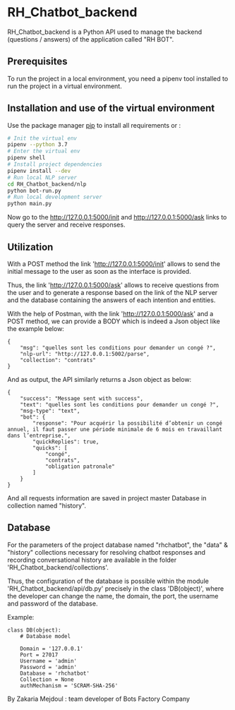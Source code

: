 # RH_Chatbot_backend

RH_Chatbot_backend is a Python API used to manage the backend (questions / answers) of the application called "RH BOT".


## Prerequisites

To run the project in a local environment, you need a pipenv tool installed to run the project in a virtual environment.


## Installation and use of the virtual environment

Use the package manager [pip](https://pip.pypa.io/en/stable/) to install all requirements or :

```bash
# Init the virtual env
pipenv --python 3.7
# Enter the virtual env
pipenv shell
# Install project dependencies
pipenv install --dev
# Run local NLP server
cd RH_Chatbot_backend/nlp
python bot-run.py
# Run local development server
python main.py
```
Now go to the http://127.0.0.1:5000/init and http://127.0.0.1:5000/ask links to query the server and receive responses.


## Utilization

With a POST method the link 'http://127.0.0.1:5000/init' allows to send the initial message to the user as soon as the interface is provided.

Thus, the link 'http://127.0.0.1:5000/ask' allows to receive questions from the user and to generate a response based on the link of the NLP server and the database containing the answers of each intention and entities.

With the help of Postman, with the link 'http://127.0.0.1:5000/ask' and a POST method, we can provide a BODY which is indeed a Json object like the example below:

```
{
	"msg": "quelles sont les conditions pour demander un congé ?",
	"nlp-url": "http://127.0.0.1:5002/parse",
	"collection": "contrats"
}

```

And as output, the API similarly returns a Json object as below:

```
{
    "success": "Message sent with success",
    "text": "quelles sont les conditions pour demander un congé ?",
    "msg-type": "text",
    "bot": {
        "response": "Pour acquérir la possibilité d’obtenir un congé annuel, il faut passer une période minimale de 6 mois en travaillant dans l’entreprise.",
        "quickReplies": true,
        "quicks": [
            "congé",
            "contrats",
            "obligation patronale"
        ]
    }
}
```

And all requests information are saved in project master Database in collection named "history".


## Database

For the parameters of the project database named "rhchatbot", the "data" & "history" collections necessary for resolving chatbot responses and recording conversational history are available in the folder 'RH_Chatbot_backend/collections'.

Thus, the configuration of the database is possible within the module 'RH_Chatbot_backend/api/db.py' precisely in the class 'DB(object)', where the developer can change the name, the domain, the port, the username and password of the database.

Example:

```
class DB(object):
    # Database model

    Domain = '127.0.0.1'
    Port = 27017
    Username = 'admin'
    Password = 'admin'
    Database = 'rhchatbot'
    Collection = None
    authMechanism = 'SCRAM-SHA-256'
```



By Zakaria Mejdoul : team developer  of Bots Factory Company

